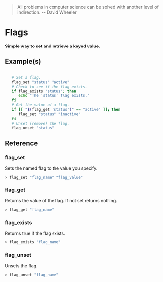 > All problems in computer science can be solved with another level of indirection. -- David Wheeler

# Flags

**Simple way to set and retrieve a keyed value.**

## Example(s)
```bash

   # Set a flag.
   flag_set "status" "active"
   # Check to see if the flag exists.
   if flag_exists "status"; then
      echo "The 'status' flag exists."
   fi
   # Get the value of a flag.
   if [[ "$(flag_get 'status')" == "active" ]]; then
      flag_set "status" "inactive"
   fi
   # Unset (remove) the flag.
   flag_unset "status"
```

## Reference


### flag_set
Sets the named flag to the value you specify.
```bash
> flag_set "flag_name" "flag_value"
```

### flag_get
Returns the value of the flag. If not set returns nothing.
```bash
> flag_get "flag_name"
```

### flag_exists
Returns true if the flag exists.
```bash
> flag_exists "flag_name"
```

### flag_unset
Unsets the flag.
```bash
> flag_unset "flag_name"
```

